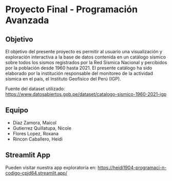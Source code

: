 # Proyecto Final - Programación Avanzada

## Objetivo
El objetivo del presente proyecto es permitir al usuario una visualización y exploración interactiva a la base de datos contenida en un catálogo sísmico sobre todos los sismos registrados por la Red Sísmica Nacional y percibidos por la población desde 1960 hasta 2021. El presente catálogo ha sido elaborado por la institución responsable del monitoreo de la actividad sísmica en el país, el Instituto Geofísico del Perú (IGP).

Fuente del dataset utilizado: https://www.datosabiertos.gob.pe/dataset/catalogo-sismico-1960-2021-igp


## Equipo
- Diaz Zamora, Maicol
- Gutierrez Quillatupa, Nicole
- Flores Lopez, Roxana
- Rincon Caballero, Heidi

## Streamlit App
Pueden visitar nuestra app exploratoria en: https://heidi1904-programaci-n-codigo-cpjd64.streamlit.app/
